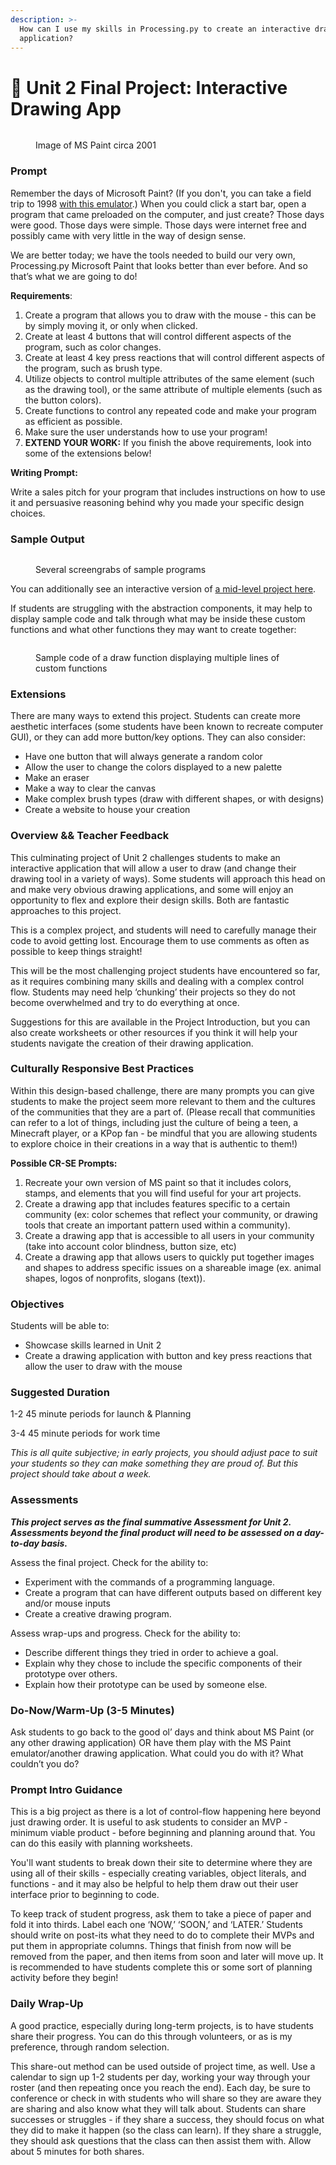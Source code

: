 ```yaml
---
description: >-
  How can I use my skills in Processing.py to create an interactive drawing
  application?
---
```


# 🎨 Unit 2 Final Project: Interactive Drawing App

<figure><img src="../.gitbook/assets/image (2).png" alt=""><figcaption><p>Image of MS Paint circa 2001</p></figcaption></figure>

### Prompt

Remember the days of Microsoft Paint? (If you don't, you can take a field trip to 1998 [with this emulator](broken-reference).) When you could click a start bar, open a program that came preloaded on the computer, and just create? Those days were good. Those days were simple. Those days were internet free and possibly came with very little in the way of design sense.

We are better today; we have the tools needed to build our very own, Processing.py Microsoft Paint that looks better than ever before. And so that’s what we are going to do!

**Requirements**:

1. Create a program that allows you to draw with the mouse - this can be by simply moving it, or only when clicked.
2. Create at least 4 buttons that will control different aspects of the program, such as color changes.&#x20;
3. Create at least 4 key press reactions that will control different aspects of the program, such as brush type.&#x20;
4. Utilize objects to control multiple attributes of the same element (such as the drawing tool), or the same attribute of multiple elements (such as the button colors).
5. Create functions to control any repeated code and make your program as efficient as possible.
6. Make sure the user understands how to use your program!
7. **EXTEND YOUR WORK:** If you finish the above requirements, look into some of the extensions below!

**Writing Prompt:**

Write a sales pitch for your program that includes instructions on how to use it and persuasive reasoning behind why you made your specific design choices.

### Sample Output

<figure><img src="../.gitbook/assets/image (1).png" alt=""><figcaption><p>Several screengrabs of sample programs</p></figcaption></figure>

You can additionally see an interactive version of [a mid-level project here](https://trinket.io/library/trinkets/90f5a41513).

If students are struggling with the abstraction components, it may help to display sample code and talk through what may be inside these custom functions and what other functions they may want to create together:

<figure><img src="../.gitbook/assets/Screen Shot 2023-01-19 at 12.56.44 PM.png" alt=""><figcaption><p>Sample code of a draw function displaying multiple lines of custom functions</p></figcaption></figure>

### Extensions

There are many ways to extend this project. Students can create more aesthetic interfaces (some students have been known to recreate computer GUI), or they can add more button/key options. They can also consider:

* Have one button that will always generate a random color
* Allow the user to change the colors displayed to a new palette
* Make an eraser
* Make a way to clear the canvas
* Make complex brush types (draw with different shapes, or with designs)
* Create a website to house your creation

###

### Overview && Teacher Feedback

This culminating project of Unit 2 challenges students to make an interactive application that will allow a user to draw (and change their drawing tool in a variety of ways). Some students will approach this head on and make very obvious drawing applications, and some will enjoy an opportunity to flex and explore their design skills. Both are fantastic approaches to this project.

This is a complex project, and students will need to carefully manage their code to avoid getting lost. Encourage them to use comments as often as possible to keep things straight!

This will be the most challenging project students have encountered so far, as it requires combining many skills and dealing with a complex control flow. Students may need help ‘chunking’ their projects so they do not become overwhelmed and try to do everything at once.

Suggestions for this are available in the Project Introduction, but you can also create worksheets or other resources if you think it will help your students navigate the creation of their drawing application.

### Culturally Responsive Best Practices

Within this design-based challenge, there are many prompts you can give students to make the project seem more relevant to them and the cultures of the communities that they are a part of. (Please recall that communities can refer to a lot of things, including just the culture of being a teen, a Minecraft player, or a KPop fan - be mindful that you are allowing students to explore choice in their creations in a way that is authentic to them!)

**Possible CR-SE Prompts:**

1. Recreate your own version of MS paint so that it includes colors, stamps, and elements that you will find useful for your art projects.
2. Create a drawing app that includes features specific to a certain community (ex: color schemes that reflect your community, or drawing tools that create an important pattern used within a community).
3. Create a drawing app that is accessible to all users in your community (take into account color blindness, button size, etc)
4. Create a drawing app that allows users to quickly put together images and shapes to address specific issues on a shareable image (ex. animal shapes, logos of nonprofits, slogans (text)).

### Objectives

Students will be able to:

* Showcase skills learned in Unit 2&#x20;
* Create a drawing application with button and key press reactions that allow the user to draw with the mouse

### Suggested Duration

1-2 45 minute periods for launch & Planning&#x20;

3-4 45 minute periods for work time

_This is all quite subjective; in early projects, you should adjust pace to suit your students so they can make something they are proud of. But this project should take about a week._

### Assessments

_**This project serves as the final summative Assessment for Unit 2. Assessments beyond the final product will need to be assessed on a day-to-day basis.**_&#x20;

Assess the final project. Check for the ability to:

* Experiment with the commands of a programming language.&#x20;
* Create a program that can have different outputs based on different key and/or mouse inputs&#x20;
* Create a creative drawing program.

Assess wrap-ups and progress. Check for the ability to:

* Describe different things they tried in order to achieve a goal.&#x20;
* Explain why they chose to include the specific components of their prototype over others.&#x20;
* Explain how their prototype can be used by someone else.

### Do-Now/Warm-Up (3-5 Minutes)

Ask students to go back to the good ol’ days and think about MS Paint (or any other drawing application) OR have them play with the MS Paint emulator/another drawing application. What could you do with it? What couldn’t you do?

### Prompt Intro Guidance

This is a big project as there is a lot of control-flow happening here beyond just drawing order. It is useful to ask students to consider an MVP - minimum viable product - before beginning and planning around that. You can do this easily with planning worksheets.&#x20;

You'll want students to break down their site to determine where they are using all of their skills - especially creating variables, object literals, and functions - and it may also be helpful to help them draw out their user interface prior to beginning to code.

To keep track of student progress, ask them to take a piece of paper and fold it into thirds. Label each one ‘NOW,’ ‘SOON,’ and ‘LATER.’ Students should write on post-its what they need to do to complete their MVPs and put them in appropriate columns. Things that finish from now will be removed from the paper, and then items from soon and later will move up. It is recommended to have students complete this or some sort of planning activity before they begin!

### Daily Wrap-Up

A good practice, especially during long-term projects, is to have students share their progress. You can do this through volunteers, or as is my preference, through random selection.&#x20;

This share-out method can be used outside of project time, as well. Use a calendar to sign up 1-2 students per day, working your way through your roster (and then repeating once you reach the end). Each day, be sure to conference or check in with students who will share so they are aware they are sharing and also know what they will talk about. Students can share successes or struggles - if they share a success, they should focus on what they did to make it happen (so the class can learn). If they share a struggle, they should ask questions that the class can then assist them with. Allow about 5 minutes for both shares.
